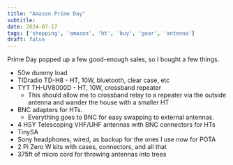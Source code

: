 ```yaml
---
title: "Amazon Prime Day"
subtitle:
date: 2024-07-17
tags: ['shopping', 'amazon', 'ht', 'buy', 'gear', 'antenna']
draft: false
---
```


Prime Day popped up a few good-enough sales,
so I bought a few things.

- 50w dummy load
- TIDradio TD-H8 - HT, 10W, bluetooth, clear case, etc
- TYT TH-UV8000D - HT, 10W, crossband repeater
  - This should allow me to crossband relay to a repeater
    via the outside antenna
    and wander the house with a smaller HT
- BNC adapters for HTs.
  - Everything goes to BNC for easy swapping to external antennas.
- 4 HSY Telescoping VHF/UHF antennas with BNC connectors for HTs
- TinySA
- Sony headphones, wired, as backup
  for the ones I use now for POTA
- 2 Pi Zero W kits with cases, connectors, and all that
- 375ft of micro cord for throwing antennas into trees

<!--more-->
